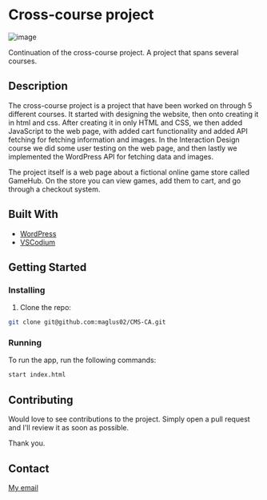 # Cross-course project

![image](https://i.imgur.com/gZ2V2k3.png)

Continuation of the cross-course project. A project that spans several courses. 

## Description

The cross-course project is a project that have been worked on through 5 different courses. It started with designing the website, then onto creating it in html and css. After creating it in only HTML and CSS, we then added JavaScript to the web page, with added cart functionality and added API fetching for fetching information and images. In the Interaction Design course we did some user testing on the web page, and then lastly we implemented the WordPress API for fetching data and images.

The project itself is a web page about a fictional online game store called GameHub. On the store you can view games, add them to cart, and go through a checkout system.

## Built With

- [WordPress](https://github.com/WordPress)
- [VSCodium](https://vscodium.com/)

## Getting Started

### Installing

1. Clone the repo:

```bash
git clone git@github.com:maglus02/CMS-CA.git
```

### Running

To run the app, run the following commands:

```bash
start index.html
```

## Contributing

Would love to see contributions to the project. Simply open a pull request and I'll review it as soon as possible. 

Thank you.

## Contact

[My email](mailto:contact@mase.addy.io)

